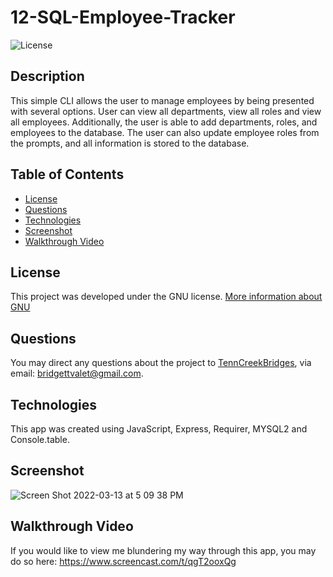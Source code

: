 # 12-SQL-Employee-Tracker
![License](https://img.shields.io/badge/License-GNU-brightgreen)

## Description
This simple CLI allows the user to manage employees by being presented with several options. User can view all departments, view all roles and view all employees. Additionally, the user is able to add departments, roles, and employees to the database. The user can also update employee roles from the prompts, and all information is stored to the database.

## Table of Contents
* [License](#License)
* [Questions](#questions)
* [Technologies](#technologies)
* [Screenshot](#screenshots)
* [Walkthrough Video](#walkthrough)
## License 
This project was developed under the GNU license.
[More information about GNU](https://opensource.org/licenses/GNU)

<a name="questions"></a>
## Questions
You may direct any questions about the project to [TennCreekBridges](https://github.com/TennCreekBridges), via email: [bridgettvalet@gmail.com](mailto:bridgettvalet@gmail.com).

<a name="technologies"></a>
## Technologies
This app was created using JavaScript, Express, Requirer, MYSQL2 and Console.table.

<a name ="screenshots"></a>
## Screenshot
![Screen Shot 2022-03-13 at 5 09 38 PM](https://user-images.githubusercontent.com/91682561/158081337-353d2056-c42e-4145-a773-3553e071df39.png)

<a name ="walkthrough"></a>
## Walkthrough Video
If you would like to view me blundering my way through this app, you may do so here: https://www.screencast.com/t/qgT2ooxQg
